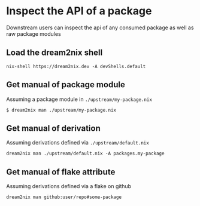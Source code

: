 # Inspect the API of a package
Downstream users can inspect the api of any consumed package as well as raw package modules

## Load the dream2nix shell
```shell
nix-shell https://dream2nix.dev -A devShells.default
```

## Get manual of package module
Assuming a package module in `./upstream/my-package.nix`

```shell
$ dream2nix man ./upstream/my-package.nix
```

## Get manual of derivation
Assuming derivations defined via `./upstream/default.nix`

```shell
dream2nix man ./upstream/default.nix -A packages.my-package
```

## Get manual of flake attribute
Assuming derivations defined via a flake on github

```shell
dream2nix man github:user/repo#some-package
```
